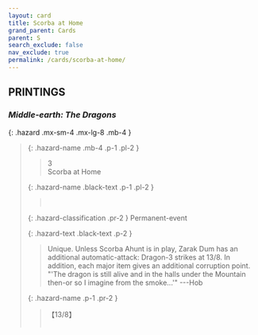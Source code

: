 ```yaml
---
layout: card
title: Scorba at Home
grand_parent: Cards
parent: S
search_exclude: false
nav_exclude: true
permalink: /cards/scorba-at-home/
---
```


## PRINTINGS


### _Middle-earth: The Dragons_

{: .hazard .mx-sm-4 .mx-lg-8 .mb-4 }
> {: .hazard-name .mb-4 .p-1 .pl-2 }
> > <div class="hazard-mp">3</div>
> > <div class="card-name">Scorba at Home</div>
>
> {: .hazard-name .black-text .p-1 .pl-2 }
> > &nbsp;
>
> {: .hazard-classification .pr-2 }
> Permanent-event
>
> {: .hazard-text .black-text .p-2 }
> > Unique. Unless Scorba Ahunt is in play, Zarak Dum has an additional automatic-attack: Dragon-3 strikes at 13/8. In addition, each major item gives an additional corruption point.   "'The dragon is still alive and in the halls under the Mountain then-or so I imagine from the smoke...'" ---Hob 
>
> {: .hazard-name .p-1 .pr-2 }
> > <div class="card-shield">【13/8】</div>
> > <div class="card-corruption">&nbsp;</div>
